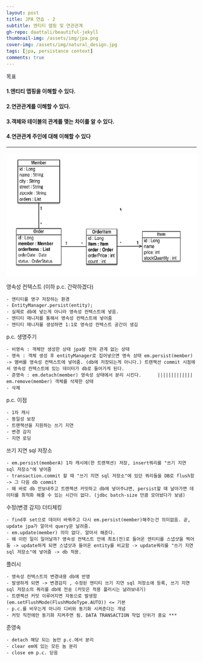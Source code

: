 ```yaml
---
layout: post
title: JPA 연습 - 2
subtitle: 엔티티 맵핑 및 연관관계
gh-repo: daattali/beautiful-jekyll
thumbnail-img: /assets/img/jpa.png
cover-img: /assets/img/natural_design.jpg
tags: [jpa, persistance context]
comments: true
---
```


목표

#### 1.엔티티 맵핑을 이해할 수 있다.
#### 2.연관관계를 이해할 수 있다.
#### 3.객체와 테이블의 관계를 맺는 차이를 알 수 있다.
#### 4.연관관계 주인에 대해 이해할 수 있다
---
![jpa 그림 - 1](/assets/img/21.04.21-jpa연습[그림1].png)


영속성 컨텍스트 (이하 p.c. 간략하겠다)

	- 엔티티를 영구 저장하는 환경 
	- EntityManager.persist(entity);
	- 실제로 db에 넣는게 아니라 영속성 컨텍스트에 넣음.
	- 엔티티 매니저를 통해서 영속성 컨텍스트에 넣어줌
	- 엔티티 매니저를 생성하면 1:1로 영속성 컨텍스트 공간이 생김

p.c. 생명주기

	- 비영속 : 객체만 생성한 상태 jpa랑 전혀 관계 없는 상태
	- 영속 : 객체 생성 후 entityManager로 집어넣으면 영속 상태 em.persist(member)  -> 멤버를 영속성 컨텍스트에 넣어줌. (db에 저장되는게 아니다.) 트렌젝션 commit 시점에서 영속성 컨텍스트에 있는 데이터가 db로 들어가게 된다.
	- 준영속 : em.detach(member) 영속성 상태에서 분리 시킨다.  	|||||||||||||	em.remove(member) 객체를 삭제한 상태
	- 삭제 	

p.c. 이점

	- 1차 캐시
	- 동일성 보장
	- 트랜잭션을 지원하는 쓰기 지연
	- 변경 감지
	- 지연 로딩

쓰기 지연 sql 저장소
	
	- em.persist(memberA) 1차 캐시에(한 트랜잭션) 저장, insert쿼리를 "쓰기 지연 sql 저장소"에 넣어줌
	- transaction.commit 할 때 "쓰기 지연 sql 저장소"에 있던 쿼리들을 DB로 flush함 -> 그 다음 db commit
	- 왜 바로 db 안보내주고 트랜젝션 커밋하고 db에 넣어주냐면, persist할 때 날아가면 데이터를 최적화 해줄 수 있는 시간이 없다. (jdbc batch-size 만큼 모아놨다가 보냄)

수정(변경 감지) 더티체킹

	- find후 set으로 데이터 바꿔주고 다시 em.persist(member)해주는건 의미없음. 곧, update jpa가 알아서 query문 날려줌.
	- em.update(member) 의미 없다. 알아서 해준다.
	- 왜 이런 일이 일어날까? 영속성 컨텍스트 안에 최초(전)로 들어온 엔티티를 스냅샷을 찍어둠 -> update하게 되면 스냅샷과 들어온 entity를 비교함 -> update쿼리를 "쓰기 지연 sql 저장소"에 넣어줌 -> db 적용.

플러시

	- 영속성 컨텍스트의 변경내용 db에 반영
	- 발생하게 되면 -> 변경감지 , 수정된 엔티티 쓰기 지연 sql 저장소에 등록, 쓰기 지연 sql 저장소의 쿼리를 db에 전송 (커밋은 적용 플러시는 날려보내기)
	- 트랜젝션 커밋 이루어지면 자동으로 발생함(em.setFlushMode(FlushModeType.AUTO)) <= 기본
	- p.c.를 비우는게 아니라 디비와 동기화 시켜준다는 개념
	- 커밋 직전에만 동기화 지켜주면 됨. DATA TRANSACTION 작업 단위가 중요 ***

준영속

	- detach 해당 되는 놈만 p.c.에서 분리
	- clear em에 있는 모든 놈 분리
	- close em p.c. 닫음

